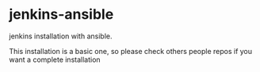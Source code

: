 # jenkins-ansible
jenkins installation with ansible.  

This installation is a basic one, so please check others people repos if you want a complete installation
